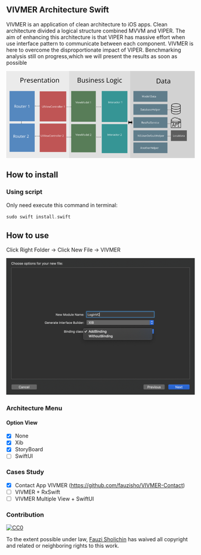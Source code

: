
## VIVMER Architecture Swift

VIVMER is an application of clean architecture to iOS apps. Clean architecture divided a logical structure combined MVVM and VIPER. The aim of enhancing this architecture is that VIPER has massive effort when use interface pattern to communicate between each component. VIVMER is here to overcome the disproportionate impact of VIPER. Benchmarking analysis still on progress,which we will present the results as soon as possible

![VIVMER](https://github.com/fauzisho/VIVMER-Architecture/blob/master/draw.png)

## How to install

### Using script
Only need execute this command in terminal:
```swift
sudo swift install.swift
```

## How to use


Click Right Folder -> Click New File -> VIVMER

![VIVMER](https://github.com/fauzisho/VIVMER-Architecture/blob/master/dashboard.png)


### Architecture Menu
#### Option View
- [x] None
- [x] Xib
- [x] StoryBoard
- [ ] SwiftUI

### Cases Study
- [x] Contact App VIVMER (https://github.com/fauzisho/VIVMER-Contact)
- [ ] VIVMER + RxSwift
- [ ] VIVMER Multiple View + SwiftUI

### Contribution

[![CC0](http://mirrors.creativecommons.org/presskit/buttons/88x31/svg/cc-zero.svg)](https://creativecommons.org/publicdomain/zero/1.0/)

To the extent possible under law, [Fauzi Sholichin](https://github.com/fauzisho) has waived all copyright and related or neighboring rights to this work.

